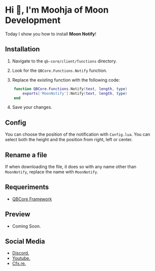 # Hi 👋, I'm Moohja of Moon Development

Today I show you how to install **Moon Notify**!

## Installation

 1. Navigate to the  `qb-core/client/functions`  directory.
    
2.  Look for the  `QBCore.Functions.Notify`  function.
    
3.  Replace the existing function with the following code:
```LUA
    function QBCore.Functions.Notify(text, length, type)
        exports['MoonNotify']:Notify(text, length, type) 
    end
```
4. Save your changes.

## Config
You can choose the position of the notification with `Config.lua`.
You can select both the height and the position from right, left or center.

## Rename a file

If when downloading the file, it does so with any name other than `MoonNotify`, replace the name with `MoonNotify`.


## Requeriments

 - [QBCore Framework](https://github.com/qbcore-framework/qb-core)


## Preview

 - Coming Soon.
 
## Social Media

 - [Discord.](https://discord.gg/QcMQzQFyMd)
 - [Youtube.](https://www.youtube.com/@MoonDevelopment_Official)
 - [Cfx.re.](https://forum.cfx.re/u/moondevelopment_offi/summary)
